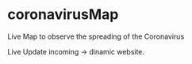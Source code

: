# coronavirusMap
Live Map to observe the spreading of the Coronavirus

Live Update incoming -> dinamic website.
